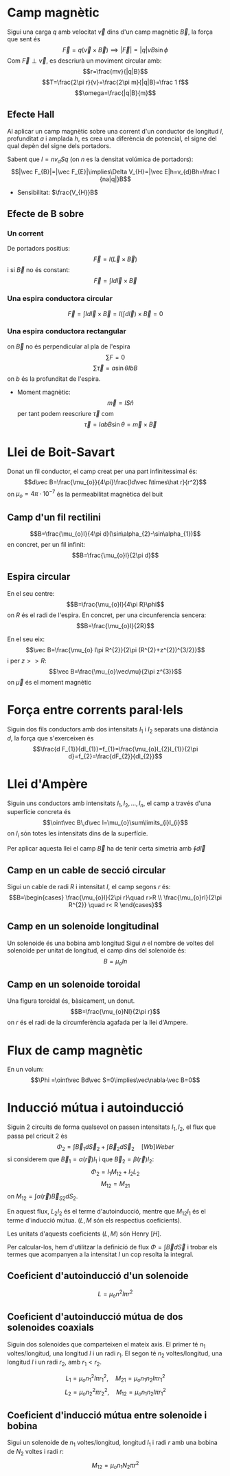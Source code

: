 # Camp magnètic
Sigui una carga $q$ amb velocitat $\vec v$ dins d'un camp magnètic $\vec B$, la força que sent és $$\vec F=q(\vec v\times\vec B)\implies|\vec F|=|q|vB\sin\phi$$
Com $\vec F\perp\vec v$, es descriurà un moviment circular amb: $$r=\frac{mv}{|q|B}$$ $$T=\frac{2\pi r}{v}=\frac{2\pi m}{|q|B}=\frac 1 f$$ $$\omega=\frac{|q|B}{m}$$
## Efecte Hall
Al aplicar un camp magnètic sobre una corrent d'un conductor de longitud $l$, profunditat $a$ i amplada $h$, es crea una diferència de potencial, el signe del qual depèn del signe dels portadors.

Sabent que $I=nv_{d}Sq$ (on $n$ es la densitat volúmica de portadors): $$|\vec F_{B}|=|\vec F_{E}|\implies\Delta V_{H}=|\vec E|h=v_{d}Bh=\frac I {na|q|}B$$
- Sensibilitat: $\frac{V_{H}}B$
## Efecte de B sobre
### Un corrent
De portadors positius: $$\vec F=I(\vec L\times\vec B)$$ i si $\vec B$ no és constant: $$\vec F=\int Id\vec l\times\vec B$$
### Una espira conductora circular
$$\vec F=\int Id\vec l\times\vec B=I(\int d\vec l)\times\vec B=0$$
### Una espira conductora rectangular
on $\vec B$ no és perpendicular al pla de l'espira
$$\sum\limits F=0$$ $$\sum\limits\vec\tau=a\sin\theta I bB$$ on $b$ és la profunditat de l'espira.
- Moment magnètic: $$\vec m=IS\hat n$$ per tant podem reescriure $\vec\tau$ com $$\vec\tau=IabB\sin\theta=\vec m\times\vec B$$

# Llei de Boit-Savart
Donat un fil conductor, el camp creat per una part infinitessimal és: $$d\vec B=\frac{\mu_{o}}{4\pi}\frac{Id\vec l\times\hat r}{r^2}$$ on $\mu_{o}=4\pi·10^{-7}$ és la permeabilitat magnètica del buit
## Camp d'un fil rectilini
$$B=\frac{\mu_{o}I}{4\pi d}(\sin\alpha_{2}-\sin\alpha_{1})$$ en concret, per un fil infinit: $$B=\frac{\mu_{o}I}{2\pi d}$$
## Espira circular
En el seu centre:
$$B=\frac{\mu_{o}I}{4\pi R}\phi$$ on $R$ és el radi de l'espira.
En concret, per una circunferencia sencera: $$B=\frac{\mu_{o}I}{2R}$$

En el seu eix: $$\vec B=\frac{\mu_{o} I\pi R^{2}}{2\pi (R^{2}+z^{2})^{3/2}}$$ i per $z>>R$: $$\vec B=\frac{\mu_{o}\vec\mu}{2\pi z^{3}}$$ on $\vec \mu$ és el moment magnètic

# Força entre corrents paral·lels
Siguin dos fils conductors amb dos intensitats $I_{1}$ i $I_{2}$ separats una distància $d$, la força que s'exerceixen és $$\frac{d F_{1}}{dl_{1}}=f_{1}=\frac{\mu_{o}I_{2}I_{1}}{2\pi d}=f_{2}=\frac{dF_{2}}{dl_{2}}$$
# Llei d'Ampère
Siguin uns conductors amb intensitats $I_{1},I_{2},\dots,I_{n}$, el camp a través d'una superfície concreta és $$\oint\vec B\,d\vec l=\mu_{o}\sum\limits_{i}I_{i}$$ on $I_{i}$ són totes les intensitats dins de la superfície.

Per aplicar aquesta llei el camp $\vec B$ ha de tenir certa simetria amb $\oint d\vec l$

## Camp en un cable de secció circular
Sigui un cable de radi $R$ i intensitat $I$, el camp segons $r$ és: $$B=\begin{cases}
\frac{\mu_{o}I}{2\pi r}\quad r>R \\
\frac{\mu_{o}rI}{2\pi R^{2}} \quad r< R
\end{cases}$$

## Camp en un solenoide longitudinal
Un solenoide és una bobina amb longitud
Sigui $n$ el nombre de voltes del solenoide per unitat de longitud, el camp dins del solenoide és: $$B=\mu_{o}In$$
## Camp en un solenoide toroidal
Una figura toroidal és, bàsicament, un donut.
$$B=\frac{\mu_{o}NI}{2\pi r}$$ on $r$ és el radi de la circumferència agafada per la llei d'Ampere.

# Flux de camp magnètic
En un volum: $$\Phi =\oint\vec Bd\vec S=0\implies\vec\nabla·\vec B=0$$
# Inducció mútua i autoinducció
Siguin 2 circuits de forma qualsevol on passen intensitats $I_{1},I_{2}$, el flux que passa pel cricuit 2 és $$\Phi_{2}=\int\vec B_{1}d\vec S_{2}+\int\vec B_{2}d\vec S_{2}\quad[Wb]Weber$$ si considerem que $\vec B_{1}=\alpha(\vec r)I_{1}$ i que $\vec B_{2}=\beta(\vec r)I_{2}$:
$$\Phi_{2}=I_1M_{12}+I_{2}L_{2}$$
$$M_{12}=M_{21}$$
 on $M_{12}=\int\alpha(\vec r)\vec B_{S2}dS_{2}$.

En aquest flux, $L_{2}I_{2}$ és el terme d'autoinducció, mentre que $M_{12}I_{1}$ és el terme d'inducció mútua. ($L,M$ són els respectius coeficients).


 Les unitats d'aquests coeficients ($L,M$) són Henry $[H]$.

Per calcular-los, hem d'utilitzar la definició de flux $\Phi=\int\vec Bd\vec S$ i trobar els termes que acompanyen a la intensitat $I$ un cop resolta la integral.
## Coeficient d'autoinducció d'un solenoide
$$L=\mu_{o}n^{2}l\pi r^{2}$$
## Coeficient d'autoinducció mútua de dos solenoides coaxials
Siguin dos solenoides que comparteixen el mateix axis. 
El primer té $n_{1}$ voltes/longitud, una longitud $l$ i un radi $r_{1}$. El segon té $n_{2}$ voltes/longitud, una longitud $l$ i un radi $r_{2}$, amb $r_{1}< r_{2}$.

$$L_{1}=\mu_{o}n_{1}^{2}l\pi r_{1}^{2},\quad M_{21}=\mu_{o}n_{1}n_{2}l\pi r_{1}^{2}$$ $$L_{2}=\mu_{o}n_{2}^{2}\pi r_{2}^{2},\quad M_{12}=\mu_{o}n_{1}n_{2}l\pi r_{1}^{2}$$
## Coeficient d'inducció mútua entre solenoide i bobina
Sigui un solenoide de $n_{1}$ voltes/longitud, longitud $l_{1}$ i radi $r$ amb una bobina de $N_{2}$ voltes i radi $r$: $$M_{12}=\mu_{o}n_{1}N_{2} \pi r^{2}$$